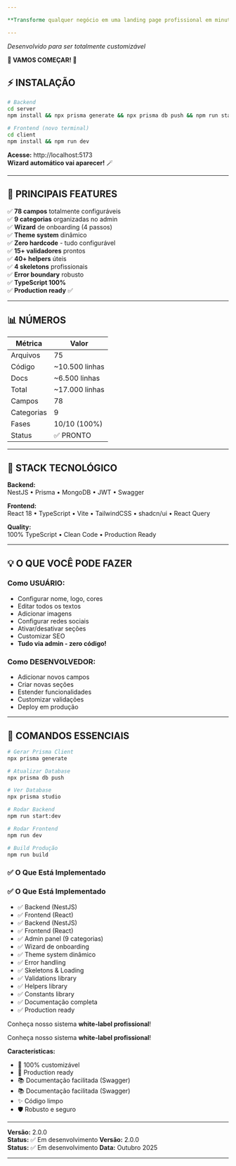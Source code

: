 ```yaml
---

**Transforme qualquer negócio em uma landing page profissional em minutos!**

---
```


*Desenvolvido para ser totalmente customizável*

**🚀 VAMOS COMEÇAR! 🚀**


## ⚡ INSTALAÇÃO 

```bash
# Backend
cd server
npm install && npx prisma generate && npx prisma db push && npm run start:dev

# Frontend (novo terminal)
cd client
npm install && npm run dev
```

**Acesse:** http://localhost:5173  
**Wizard automático vai aparecer!** 🪄

---

## 🎨 PRINCIPAIS FEATURES

✅ **78 campos** totalmente configuráveis  
✅ **9 categorias** organizadas no admin  
✅ **Wizard** de onboarding (4 passos)  
✅ **Theme system** dinâmico  
✅ **Zero hardcode** - tudo configurável  
✅ **15+ validadores** prontos  
✅ **40+ helpers** úteis  
✅ **4 skeletons** profissionais  
✅ **Error boundary** robusto  
✅ **TypeScript 100%**  
✅ **Production ready** ✅

---

## 📊 NÚMEROS

| Métrica | Valor |
|---------|-------|
| Arquivos | 75 |
| Código | ~10.500 linhas |
| Docs | ~6.500 linhas |
| Total | ~17.000 linhas |
| Campos | 78 |
| Categorias | 9 |
| Fases | 10/10 (100%) |
| Status | ✅ PRONTO |

---

## 🎯 STACK TECNOLÓGICO

**Backend:**  
NestJS • Prisma • MongoDB • JWT • Swagger

**Frontend:**  
React 18 • TypeScript • Vite • TailwindCSS • shadcn/ui • React Query

**Quality:**  
100% TypeScript • Clean Code • Production Ready

---

## 💡 O QUE VOCÊ PODE FAZER

### Como USUÁRIO:
- Configurar nome, logo, cores
- Editar todos os textos
- Adicionar imagens
- Configurar redes sociais
- Ativar/desativar seções
- Customizar SEO
- **Tudo via admin - zero código!**

### Como DESENVOLVEDOR:
- Adicionar novos campos
- Criar novas seções
- Estender funcionalidades
- Customizar validações
- Deploy em produção

---

## 🚀 COMANDOS ESSENCIAIS

```bash
# Gerar Prisma Client
npx prisma generate

# Atualizar Database
npx prisma db push

# Ver Database
npx prisma studio

# Rodar Backend
npm run start:dev

# Rodar Frontend
npm run dev

# Build Produção
npm run build
```

### ✅ O Que Está Implementado
### ✅ O Que Está Implementado

- ✅ Backend (NestJS)
- ✅ Frontend  (React)
- ✅ Backend (NestJS)
- ✅ Frontend  (React)
- ✅ Admin panel (9 categorias)
- ✅ Wizard de onboarding
- ✅ Theme system dinâmico
- ✅ Error handling
- ✅ Skeletons & Loading
- ✅ Validations library
- ✅ Helpers library
- ✅ Constants library
- ✅ Documentação completa
- ✅ Production ready


Conheça nosso sistema **white-label profissional**!

Conheça nosso sistema **white-label profissional**!

**Características:**
- 🎨 100% customizável
- 🚀 Production ready
- 📚 Documentação facilitada (Swagger)
- 📚 Documentação facilitada (Swagger)
- ✨ Código limpo
- 🛡️ Robusto e seguro

---

**Versão:** 2.0.0   
**Status:** ✅ Em desenvolvimento
**Versão:** 2.0.0   
**Status:** ✅ Em desenvolvimento
**Data:** Outubro 2025

---



